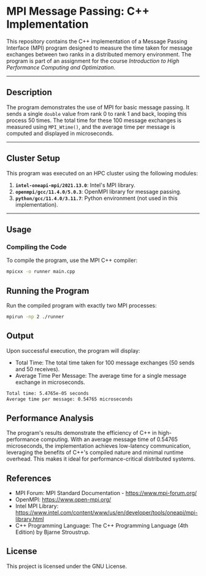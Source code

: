 # MPI Message Passing: C++ Implementation

This repository contains the C++ implementation of a Message Passing Interface (MPI) program designed to measure the time taken for message exchanges between two ranks in a distributed memory environment. The program is part of an assignment for the course *Introduction to High Performance Computing and Optimization*.

---

## **Description**

The program demonstrates the use of MPI for basic message passing. It sends a single `double` value from rank 0 to rank 1 and back, looping this process 50 times. The total time for these 100 message exchanges is measured using `MPI_Wtime()`, and the average time per message is computed and displayed in microseconds.

---

## **Cluster Setup**

This program was executed on an HPC cluster using the following modules:
1. **`intel-oneapi-mpi/2021.13.0`**: Intel's MPI library.
2. **`openmpi/gcc/11.4.0/5.0.3`**: OpenMPI library for message passing.
3. **`python/gcc/11.4.0/3.11.7`**: Python environment (not used in this implementation).

---

## **Usage**

### **Compiling the Code**
To compile the program, use the MPI C++ compiler:
```bash
mpicxx -o runner main.cpp
```

## Running the Program
Run the compiled program with exactly two MPI processes:

```bash
mpirun -np 2 ./runner
```

## Output
Upon successful execution, the program will display:

- Total Time: The total time taken for 100 message exchanges (50 sends and 50 receives).
- Average Time Per Message: The average time for a single message exchange in microseconds.


```bash
Total time: 5.4765e-05 seconds
Average time per message: 0.54765 microseconds
```

## Performance Analysis
The program's results demonstrate the efficiency of C++ in high-performance computing. With an average message time of 0.54765 microseconds, the implementation achieves low-latency communication, leveraging the benefits of C++'s compiled nature and minimal runtime overhead. This makes it ideal for performance-critical distributed systems.




## References
- MPI Forum: MPI Standard Documentation - https://www.mpi-forum.org/
- OpenMPI: https://www.open-mpi.org/
- Intel MPI Library: https://www.intel.com/content/www/us/en/developer/tools/oneapi/mpi-library.html
- C++ Programming Language: The C++ Programming Language (4th Edition) by Bjarne Stroustrup.


## License
This project is licensed under the GNU License.

